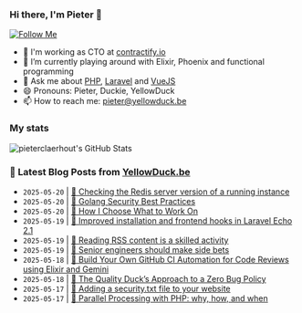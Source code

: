 ### Hi there, I'm Pieter 👋  
[![Follow Me](https://img.shields.io/github/followers/pieterclaerhout?label=Follow&style=social)](https://github.com/pieterclaerhout)

- 🏢 I'm working as CTO at [contractify.io](https://contractify.io)
- 🌱 I’m currently playing around with Elixir, Phoenix and functional programming
- 💬 Ask me about [PHP](https://php.net), [Laravel](http://laravel.com) and [VueJS](https://vuejs.org)
- 😄 Pronouns: Pieter, Duckie, YellowDuck
- 📫 How to reach me: pieter@yellowduck.be

### My stats

![pieterclaerhout's GitHub Stats](https://github-readme-stats.vercel.app/api?username=pieterclaerhout&show_icons=true&count_private=true&line_height=40)

### 📩 Latest Blog Posts from [YellowDuck.be](https://www.yellowduck.be/)
<!-- BLOG-POST-LIST:START -->
- `2025-05-20` | [🐥 Checking the Redis server version of a running instance](https://www.yellowduck.be/posts/checking-the-redis-server-version)  
- `2025-05-20` | [🔗 Golang Security Best Practices](https://www.yellowduck.be/posts/golang-security-best-practices)  
- `2025-05-20` | [🔗 How I Choose What to Work On](https://www.yellowduck.be/posts/how-i-choose-what-to-work-on)  
- `2025-05-19` | [🐥 Improved installation and frontend hooks in Laravel Echo 2.1](https://www.yellowduck.be/posts/improved-installation-and-frontend-hooks-in-laravel-echo-2-1)  
- `2025-05-19` | [🔗 Reading RSS content is a skilled activity](https://www.yellowduck.be/posts/reading-rss-content-is-a-skilled-activity)  
- `2025-05-19` | [🔗 Senior engineers should make side bets](https://www.yellowduck.be/posts/senior-engineers-should-make-side-bets)  
- `2025-05-18` | [🔗 Build Your Own GitHub CI Automation for Code Reviews using Elixir and Gemini](https://www.yellowduck.be/posts/build-your-own-github-ci-automation-for-code-reviews-using-elixir-and-gemini)  
- `2025-05-18` | [🔗 The Quality Duck’s Approach to a Zero Bug Policy](https://www.yellowduck.be/posts/the-quality-ducks-approach-to-a-zero-bug-policy)  
- `2025-05-17` | [🐥 Adding a security.txt file to your website](https://www.yellowduck.be/posts/adding-a-security-txt-file-to-your-website)  
- `2025-05-17` | [🔗 Parallel Processing with PHP: why, how, and when](https://www.yellowduck.be/posts/parallel-processing-with-php-why-how-and-when)  

<!-- BLOG-POST-LIST:END -->
